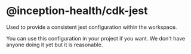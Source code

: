 # @inception-health/cdk-jest

Used to provide a consistent jest configuration within the workspace.

You can use this configuration in your project if you want. We don't have anyone doing it yet but it is reasonable.